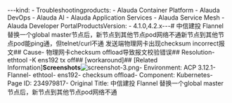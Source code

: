 ---kind:   - Troubleshootingproducts:    - Alauda Container Platform   - Alauda DevOps   - Alauda AI   - Alauda Application Services   - Alauda Service Mesh   - Alauda Developer PortalProductsVersion:   - 4.1.0,4.2.x---<!-- A type of document that involves encountering a fault, diag...it, performing root cause analysis, and providing solutions. --># 中信建投 Flannel 替换一个global master节点后，新节点到其他节点pod网络不通新节点到其他节点pod能ping通，但telnet/curl不通 发送端物理网卡出现checksum incorrect报文## Cause- 物理网卡checksum offload导致报文校验错误## Resolution- ethtool -K ens192 tx off## [workaround]## [Related Information]**Screenshots**![screenshot-3.png](https://jira.alauda.cn/secure/attachment/190520/screenshot-3.png)- Environment: ACP 3.12.1- Flannel- ethtool- ens192- checksum offload- Component: Kubernetes- Page ID: 234979817- Original Title: 中信建投 Flannel 替换一个global master节点后，新节点到其他节点pod网络不通